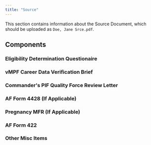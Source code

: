 ```yaml
---
title: "Source"
---
```


This section contains information about the Source Document, which should be uploaded as `Doe, Jane Srce.pdf`.

## Components

### Eligibility Determination Questionaire

### vMPF Career Data Verification Brief

### Commander's PIF Quality Force Review Letter

### AF Form 4428 (If Applicable)

### Pregnancy MFR (If Applicable)

### AF Form 422

### Other Misc Items